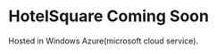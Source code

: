 HotelSquare Coming Soon
========================
Hosted in Windows Azure(microsoft cloud service).

